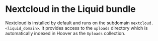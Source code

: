 # Nextcloud in the Liquid bundle

[Nextcloud]: https://github.com/liquidinvestigations/liquid-nextcloud

Nextcloud is installed by default and runs on the subdomain
`nextcloud.<liquid_domain>`. It provides access to the `uploads` directory
which is automatically indexed in Hoover as the `Uploads` collection.

